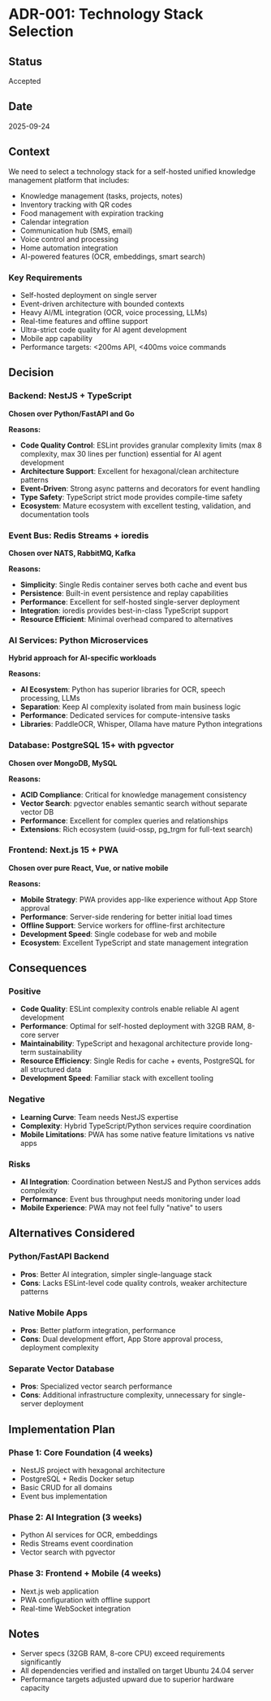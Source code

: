# ADR-001: Technology Stack Selection

## Status

Accepted

## Date

2025-09-24

## Context

We need to select a technology stack for a self-hosted unified knowledge management platform that includes:

- Knowledge management (tasks, projects, notes)
- Inventory tracking with QR codes
- Food management with expiration tracking
- Calendar integration
- Communication hub (SMS, email)
- Voice control and processing
- Home automation integration
- AI-powered features (OCR, embeddings, smart search)

### Key Requirements

- Self-hosted deployment on single server
- Event-driven architecture with bounded contexts
- Heavy AI/ML integration (OCR, voice processing, LLMs)
- Real-time features and offline support
- Ultra-strict code quality for AI agent development
- Mobile app capability
- Performance targets: <200ms API, <400ms voice commands

## Decision

### Backend: NestJS + TypeScript

**Chosen over Python/FastAPI and Go**

**Reasons:**

- **Code Quality Control**: ESLint provides granular complexity limits (max 8 complexity, max 30 lines per function) essential for AI agent development
- **Architecture Support**: Excellent for hexagonal/clean architecture patterns
- **Event-Driven**: Strong async patterns and decorators for event handling
- **Type Safety**: TypeScript strict mode provides compile-time safety
- **Ecosystem**: Mature ecosystem with excellent testing, validation, and documentation tools

### Event Bus: Redis Streams + ioredis

**Chosen over NATS, RabbitMQ, Kafka**

**Reasons:**

- **Simplicity**: Single Redis container serves both cache and event bus
- **Persistence**: Built-in event persistence and replay capabilities
- **Performance**: Excellent for self-hosted single-server deployment
- **Integration**: ioredis provides best-in-class TypeScript support
- **Resource Efficient**: Minimal overhead compared to alternatives

### AI Services: Python Microservices

**Hybrid approach for AI-specific workloads**

**Reasons:**

- **AI Ecosystem**: Python has superior libraries for OCR, speech processing, LLMs
- **Separation**: Keep AI complexity isolated from main business logic
- **Performance**: Dedicated services for compute-intensive tasks
- **Libraries**: PaddleOCR, Whisper, Ollama have mature Python integrations

### Database: PostgreSQL 15+ with pgvector

**Chosen over MongoDB, MySQL**

**Reasons:**

- **ACID Compliance**: Critical for knowledge management consistency
- **Vector Search**: pgvector enables semantic search without separate vector DB
- **Performance**: Excellent for complex queries and relationships
- **Extensions**: Rich ecosystem (uuid-ossp, pg_trgm for full-text search)

### Frontend: Next.js 15 + PWA

**Chosen over pure React, Vue, or native mobile**

**Reasons:**

- **Mobile Strategy**: PWA provides app-like experience without App Store approval
- **Performance**: Server-side rendering for better initial load times
- **Offline Support**: Service workers for offline-first architecture
- **Development Speed**: Single codebase for web and mobile
- **Ecosystem**: Excellent TypeScript and state management integration

## Consequences

### Positive

- **Code Quality**: ESLint complexity controls enable reliable AI agent development
- **Performance**: Optimal for self-hosted deployment with 32GB RAM, 8-core server
- **Maintainability**: TypeScript and hexagonal architecture provide long-term sustainability
- **Resource Efficiency**: Single Redis for cache + events, PostgreSQL for all structured data
- **Development Speed**: Familiar stack with excellent tooling

### Negative

- **Learning Curve**: Team needs NestJS expertise
- **Complexity**: Hybrid TypeScript/Python services require coordination
- **Mobile Limitations**: PWA has some native feature limitations vs native apps

### Risks

- **AI Integration**: Coordination between NestJS and Python services adds complexity
- **Performance**: Event bus throughput needs monitoring under load
- **Mobile Experience**: PWA may not feel fully "native" to users

## Alternatives Considered

### Python/FastAPI Backend

- **Pros**: Better AI integration, simpler single-language stack
- **Cons**: Lacks ESLint-level code quality controls, weaker architecture patterns

### Native Mobile Apps

- **Pros**: Better platform integration, performance
- **Cons**: Dual development effort, App Store approval process, deployment complexity

### Separate Vector Database

- **Pros**: Specialized vector search performance
- **Cons**: Additional infrastructure complexity, unnecessary for single-server deployment

## Implementation Plan

### Phase 1: Core Foundation (4 weeks)

- NestJS project with hexagonal architecture
- PostgreSQL + Redis Docker setup
- Basic CRUD for all domains
- Event bus implementation

### Phase 2: AI Integration (3 weeks)

- Python AI services for OCR, embeddings
- Redis Streams event coordination
- Vector search with pgvector

### Phase 3: Frontend + Mobile (4 weeks)

- Next.js web application
- PWA configuration with offline support
- Real-time WebSocket integration

## Notes

- Server specs (32GB RAM, 8-core CPU) exceed requirements significantly
- All dependencies verified and installed on target Ubuntu 24.04 server
- Performance targets adjusted upward due to superior hardware capacity
